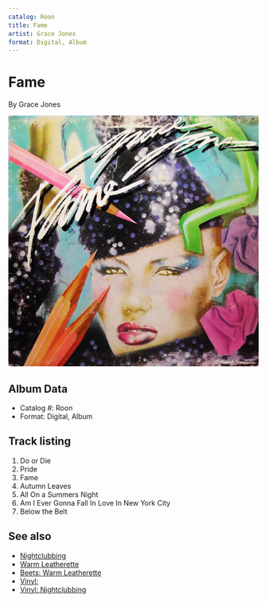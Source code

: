 ```yaml
---
catalog: Roon
title: Fame
artist: Grace Jones
format: Digital, Album
---
```


# Fame

By Grace Jones

![](../../assets/albumcovers/Grace_Jones-Fame.png)

## Album Data

- Catalog #: Roon
- Format: Digital, Album


## Track listing


1. Do or Die
2. Pride
3. Fame
4. Autumn Leaves
5. All On a Summers Night
6. Am I Ever Gonna Fall In Love In New York City
7. Below the Belt


## See also

- [Nightclubbing](Nightclubbing.md)
- [Warm Leatherette](Warm_Leatherette.md)
- [Beets: Warm Leatherette](../../Beets/Grace_Jones/Warm_Leatherette.md)
- [Vinyl: ](../../Vinyl/Grace_Jones/Grace_Jones.md)
- [Vinyl: Nightclubbing](../../Vinyl/Grace_Jones/Nightclubbing.md)
